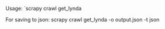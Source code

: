 Usage:
    `scrapy crawl get_lynda

For saving to json:
    scrapy crawl get_lynda -o output.json -t json
